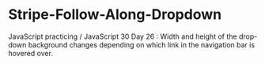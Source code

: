 # Stripe-Follow-Along-Dropdown
JavaScript practicing / JavaScript 30 Day 26 : Width and height of the drop-down background changes depending on which link in the navigation bar is hovered over.
